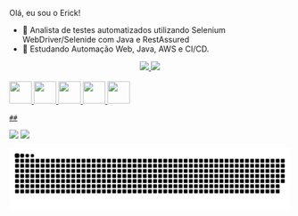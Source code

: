 Olá, eu sou o Erick!
- 🔭 Analista de testes automatizados utilizando Selenium WebDriver/Selenide com Java e RestAssured
- 🌱 Estudando Automação Web, Java, AWS e CI/CD.

<div align="center">
  <a href="https://github.com/ErickAugs">
  <img height="180em" src="https://github-readme-stats.vercel.app/api?username=ErickAugs&show_icons=true&theme=dracula&include_all_commits=true&count_private=true"/>
  <img height="180em" src="https://github-readme-stats.vercel.app/api/top-langs/?username=ErickAugs&layout=compact&langs_count=7&theme=dracula"/>
</div>
  
  <div style="display: inline_block"><br>
  <img height="40" width="40" src="https://cdn.jsdelivr.net/gh/devicons/devicon/icons/java/java-original-wordmark.svg" />
  <img height="40" width="40" src="https://cdn.jsdelivr.net/gh/devicons/devicon/icons/microsoftsqlserver/microsoftsqlserver-plain-wordmark.svg" />
  <img height="40" width="40" src="https://cdn.jsdelivr.net/gh/devicons/devicon/icons/jira/jira-plain-wordmark.svg" />
  <img height="40" width="40" src="https://img.icons8.com/ios/50/000000/selenium-test-automation.png"/>
  <img height="40" width="40" src="https://cdn.jsdelivr.net/gh/devicons/devicon/icons/cucumber/cucumber-plain-wordmark.svg" 
</div>
  
    ##
 
<div> 
  
  <a href = "mailto:erickaugs@gmail.com"><img src="https://img.shields.io/badge/-Gmail-%23333?style=for-the-badge&logo=gmail&logoColor=white" target="_blank"></a>
  <a href="https://www.linkedin.com/in/erick-augusto-a57a1410a/" target="_blank"><img src="https://img.shields.io/badge/-LinkedIn-%230077B5?style=for-the-badge&logo=linkedin&logoColor=white" target="_blank"></a> 
 
  ![Snake animation](https://github.com/ErickAugs/ErickAugs/blob/output/github-contribution-grid-snake.svg)
 
</div>

